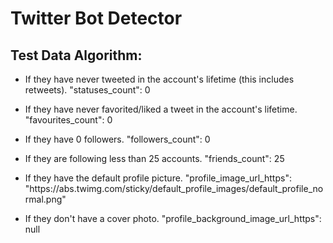 # Twitter Bot Detector



## Test Data Algorithm:

* If they have never tweeted in the account's lifetime (this includes retweets).
    "statuses_count": 0

* If they have never favorited/liked a tweet in the account's lifetime.
    "favourites_count": 0

* If they have 0 followers.
    "followers_count": 0

* If they are following less than 25 accounts.
    "friends_count": 25

* If they have the default profile picture.
    "profile_image_url_https": "https:\/\/abs.twimg.com\/sticky\/default_profile_images\/default_profile_normal.png"

* If they don't have a cover photo.
    "profile_background_image_url_https": null
